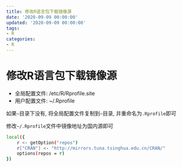 ```yaml
---
title: 修改R语言包下载镜像源
date: '2020-09-09 00:00:00'
updated: '2020-09-09 00:00:00'
tags:
- R
categories:
- R
---
```

# 修改R语言包下载镜像源

- 全局配置文件: /etc/R/Rprofile.site
- 用户配置文件: ~/.Rprofile

如果`~`目录下没有, 将全局配置文件复制到`~`目录, 并重命名为`.Rprofile`即可


修改`~/.Rprofile`文件中镜像地址为国内源即可

```bash
local({
    r <- getOption("repos")
    r["CRAN"] <- "http://mirrors.tuna.tsinghua.edu.cn/CRAN/"
    options(repos = r)
})
```

